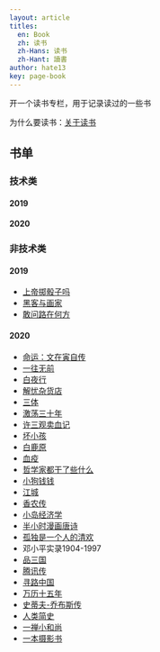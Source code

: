 ```yaml
---
layout: article
titles:
  en: Book
  zh: 读书
  zh-Hans: 读书
  zh-Hant: 讀書
author: hate13
key: page-book
---
```


开一个读书专栏，用于记录读过的一些书

为什么要读书：[关于读书](https://hate13.com/2020/03/21/%E5%85%B3%E4%BA%8E%E8%AF%BB%E4%B9%A6.html)

## 书单

### 技术类

#### 2019

#### 2020

### 非技术类

#### 2019

- [上帝掷骰子吗](https://book.douban.com/subject/33477229/)
- [黑客与画家](https://book.douban.com/subject/6021440/)
- [敢问路在何方](https://book.douban.com/subject/20424572/)

#### 2020

- [命运：文在寅自传](https://book.douban.com/subject/27607225/)
- [一往无前](https://book.douban.com/subject/35174681/)
- [白夜行](https://book.douban.com/subject/10554308/)
- [解忧杂货店](https://book.douban.com/subject/25862578/)
- [三体](https://book.douban.com/subject/33420947/)
- [激荡三十年](https://book.douban.com/subject/27599025/)
- [许三观卖血记](https://book.douban.com/subject/4760224/)
- [坏小孩](https://book.douban.com/subject/25955474/)
- [白鹿原](https://book.douban.com/subject/10564071/)
- [血疫](https://book.douban.com/subject/26712353/)
- [哲学家都干了些什么](https://book.douban.com/subject/26390842/)
- [小狗钱钱](https://book.douban.com/subject/3576486/)
- [江城](https://book.douban.com/subject/7060185/)
- [香农传](https://book.douban.com/subject/30320103/)
- [小岛经济学](https://book.douban.com/subject/26897464/)
- [半小时漫画唐诗](https://book.douban.com/subject/33441524/)
- [孤独是一个人的清欢](https://book.douban.com/subject/30404719/)
- 邓小平实录1904-1997
- [品三国](https://book.douban.com/subject/27666002/)
- [腾讯传](https://book.douban.com/subject/26929955/)
- [寻路中国](https://book.douban.com/subject/5414391/)
- [万历十五年](https://book.douban.com/subject/1041482/)
- [史蒂夫-乔布斯传](https://book.douban.com/subject/6798611/)
- [人类简史](https://book.douban.com/subject/25985021/)
- [一禅小和尚](https://book.douban.com/subject/27126634/)
- [一本摄影书](https://book.douban.com/subject/10426611/)

